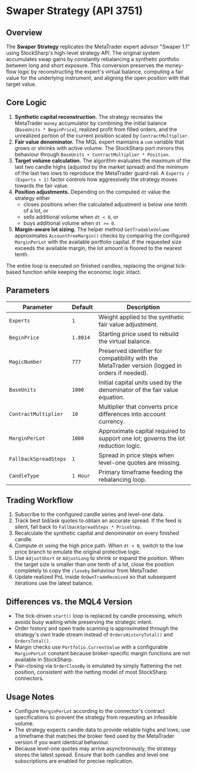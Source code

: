 # Swaper Strategy (API 3751)

## Overview

The **Swaper Strategy** replicates the MetaTrader expert advisor "Swaper 1.1" using StockSharp's high-level strategy API. The
original system accumulates swap gains by constantly rebalancing a synthetic portfolio between long and short exposure. This
conversion preserves the money-flow logic by reconstructing the expert's virtual balance, computing a fair value for the
underlying instrument, and aligning the open position with that target value.

## Core Logic

1. **Synthetic capital reconstruction.** The strategy recreates the MetaTrader `money` accumulator by combining the initial
   balance (`BaseUnits * BeginPrice`), realized profit from filled orders, and the unrealized portion of the current position
   scaled by `ContractMultiplier`.
2. **Fair value denominator.** The MQL expert maintains a `com` variable that grows or shrinks with active volume. The StockSharp
   port mirrors this behaviour through `BaseUnits + ContractMultiplier * Position`.
3. **Target volume calculation.** The algorithm evaluates the maximum of the last two candle highs (adjusted by the market spread)
   and the minimum of the last two lows to reproduce the MetaTrader guard-rail. A `Experts / (Experts + 1)` factor controls how
   aggressively the strategy moves towards the fair value.
4. **Position adjustments.** Depending on the computed `dt` value the strategy either
   - closes positions when the calculated adjustment is below one tenth of a lot, or
   - sells additional volume when `dt < 0`, or
   - buys additional volume when `dt >= 0`.
5. **Margin-aware lot sizing.** The helper method `GetTradableVolume` approximates `AccountFreeMargin()` checks by comparing the
   configured `MarginPerLot` with the available portfolio capital. If the requested size exceeds the available margin, the lot
   amount is floored to the nearest tenth.

The entire loop is executed on finished candles, replacing the original tick-based function while keeping the economic logic
intact.

## Parameters

| Parameter | Default | Description |
|-----------|---------|-------------|
| `Experts` | `1` | Weight applied to the synthetic fair value adjustment. |
| `BeginPrice` | `1.8014` | Starting price used to rebuild the virtual balance. |
| `MagicNumber` | `777` | Preserved identifier for compatibility with the MetaTrader version (logged in orders if needed). |
| `BaseUnits` | `1000` | Initial capital units used by the denominator of the fair value equation. |
| `ContractMultiplier` | `10` | Multiplier that converts price differences into account currency. |
| `MarginPerLot` | `1000` | Approximate capital required to support one lot; governs the lot reduction logic. |
| `FallbackSpreadSteps` | `1` | Spread in price steps when level-one quotes are missing. |
| `CandleType` | `1 Hour` | Primary timeframe feeding the rebalancing loop. |

## Trading Workflow

1. Subscribe to the configured candle series and level-one data.
2. Track best bid/ask quotes to obtain an accurate spread. If the feed is silent, fall back to
   `FallbackSpreadSteps * PriceStep`.
3. Recalculate the synthetic capital and denominator on every finished candle.
4. Compute `dt` using the high price path. When `dt < 0`, switch to the low price branch to emulate the original protective
   logic.
5. Use `AdjustShort` or `AdjustLong` to shrink or expand the position. When the target size is smaller than one tenth of a lot,
   close the position completely to copy the `closeby` behaviour from MetaTrader.
6. Update realized PnL inside `OnOwnTradeReceived` so that subsequent iterations use the latest balance.

## Differences vs. the MQL4 Version

- The tick-driven `start()` loop is replaced by candle processing, which avoids busy waiting while preserving the strategic
  intent.
- Order history and open trade scanning is approximated through the strategy's own trade stream instead of `OrdersHistoryTotal()`
  and `OrdersTotal()`.
- Margin checks use `Portfolio.CurrentValue` with a configurable `MarginPerLot` constant because broker-specific margin
  functions are not available in StockSharp.
- Pair-closing via `OrderCloseBy` is emulated by simply flattening the net position, consistent with the netting model of most
  StockSharp connectors.

## Usage Notes

- Configure `MarginPerLot` according to the connector's contract specifications to prevent the strategy from requesting an
  infeasible volume.
- The strategy expects candle data to provide reliable highs and lows; use a timeframe that matches the broker feed used by the
  MetaTrader version if you want identical behaviour.
- Because level-one quotes may arrive asynchronously, the strategy stores the latest spread. Ensure that both candles and level
  one subscriptions are enabled for precise replication.
